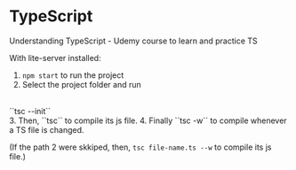 # TypeScript
Understanding TypeScript - Udemy course to learn and practice TS

With lite-server installed:
<br>
1. ``npm start`` to run the project
2. Select the project folder and run
<br>
``tsc --init``
<br>
3. Then, ``tsc`` to compile its js file.
4. Finally ``tsc -w`` to compile whenever a TS file is changed.

(If the path 2 were skkiped, then, ``tsc file-name.ts --w`` to compile its js file.)
